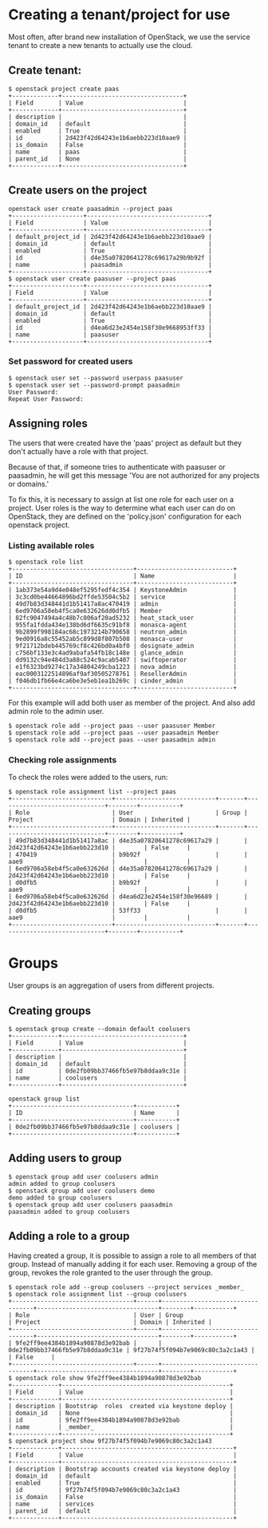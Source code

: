 # Creating a tenant/project for use

Most often, after brand new installation of OpenStack, we use the service tenant to create a new tenants to actually use the cloud.

## Create tenant:

~~~
$ openstack project create paas
+-------------+----------------------------------+
| Field       | Value                            |
+-------------+----------------------------------+
| description |                                  |
| domain_id   | default                          |
| enabled     | True                             |
| id          | 2d423f42d64243e1b6aebb223d10aae9 |
| is_domain   | False                            |
| name        | paas                             |
| parent_id   | None                             |
+-------------+----------------------------------+
~~~

## Create users on the project

~~~
openstack user create paasadmin --project paas
+--------------------+----------------------------------+
| Field              | Value                            |
+--------------------+----------------------------------+
| default_project_id | 2d423f42d64243e1b6aebb223d10aae9 |
| domain_id          | default                          |
| enabled            | True                             |
| id                 | d4e35a07820641278c69617a29b9b92f |
| name               | paasadmin                        |
+--------------------+----------------------------------+
$ openstack user create paasuser --project paas
+--------------------+----------------------------------+
| Field              | Value                            |
+--------------------+----------------------------------+
| default_project_id | 2d423f42d64243e1b6aebb223d10aae9 |
| domain_id          | default                          |
| enabled            | True                             |
| id                 | d4ea6d23e2454e158f30e9668953ff33 |
| name               | paasuser                         |
+--------------------+----------------------------------+
~~~

### Set password for created users

~~~
$ openstack user set --password userpass paasuser
$ openstack user set --password-prompt paasadmin
User Password:
Repeat User Password:
~~~

## Assigning roles

The users that were created have the 'paas' project as default but they don't actually have a role with that project.

Because of that, if someone tries to authenticate with paasuser or paasadmin, he will get this message 'You are not authorized for any projects or domains.'

To fix this, it is necessary to assign at list one role for each user on a project. User roles is the way to determine what each user can do on OpenStack, they are defined on the 'policy.json' configuration for each openstack project.


### Listing available roles

~~~
$ openstack role list
+----------------------------------+---------------------------+
| ID                               | Name                      |
+----------------------------------+---------------------------+
| 1ab373e54a9d4e048ef5295fedf4c354 | KeystoneAdmin             |
| 3c3cd0be44664896bd2ffde53504c5b2 | service                   |
| 49d7b83d348441d1b51417a8ac470419 | admin                     |
| 6ed9706a58eb4f5ca0e632626dd0dfb5 | Member                    |
| 82fc9047494a4c48b7c806af20ad5232 | heat_stack_user           |
| 955fa1fdda434e138bd6df6635c91bf8 | monasca-agent             |
| 9b2899f998184ac68c1973214b790658 | neutron_admin             |
| 9ed0916a8c55452ab5c899d8f807b508 | monasca-user              |
| 9f21712bdeb445769cf8c426bd0a4bf0 | designate_admin           |
| c756bf133e3c4ad9abafa54fb18c148e | glance_admin              |
| dd9132c94e484d3a88c524c9acab5407 | swiftoperator             |
| e1f6323bd9274c17a34804249cba1223 | nova_admin                |
| eac0003122514896af9af30505278761 | ResellerAdmin             |
| f046db1fb66e4ca6be3e5eb1ea1b269c | cinder_admin              |
+----------------------------------+---------------------------+
~~~

For this example will add both user as member of the project. And also add admin role to the admin user.

~~~
$ openstack role add --project paas --user paasuser Member
$ openstack role add --project paas --user paasadmin Member
$ openstack role add --project paas --user paasadmin admin
~~~

### Checking role assignments

To check the roles were added to the users, run:

~~~
$ openstack role assignment list --project paas
+----------------------------+----------------------------+-------+------------------------------+--------+-----------+
| Role                       | User                       | Group | Project                      | Domain | Inherited |
+----------------------------+----------------------------+-------+------------------------------+--------+-----------+
| 49d7b83d348441d1b51417a8ac | d4e35a07820641278c69617a29 |       | 2d423f42d64243e1b6aebb223d10 |        | False     |
| 470419                     | b9b92f                     |       | aae9                         |        |           |
| 6ed9706a58eb4f5ca0e632626d | d4e35a07820641278c69617a29 |       | 2d423f42d64243e1b6aebb223d10 |        | False     |
| d0dfb5                     | b9b92f                     |       | aae9                         |        |           |
| 6ed9706a58eb4f5ca0e632626d | d4ea6d23e2454e158f30e96689 |       | 2d423f42d64243e1b6aebb223d10 |        | False     |
| d0dfb5                     | 53ff33                     |       | aae9                         |        |           |
+----------------------------+----------------------------+-------+------------------------------+--------+-----------+
~~~

# Groups

User groups is an aggregation of users from different projects.

## Creating groups
~~~
$ openstack group create --domain default coolusers
+-------------+----------------------------------+
| Field       | Value                            |
+-------------+----------------------------------+
| description |                                  |
| domain_id   | default                          |
| id          | 0de2fb09bb37466fb5e97b8ddaa9c31e |
| name        | coolusers                        |
+-------------+----------------------------------+
~~~
~~~
openstack group list
+----------------------------------+-----------+
| ID                               | Name      |
+----------------------------------+-----------+
| 0de2fb09bb37466fb5e97b8ddaa9c31e | coolusers |
+----------------------------------+-----------+
~~~

## Adding users to group
~~~
$ openstack group add user coolusers admin
admin added to group coolusers
$ openstack group add user coolusers demo 
demo added to group coolusers
$ openstack group add user coolusers paasadmin
paasadmin added to group coolusers
~~~


## Adding a role to a group
Having created a group, it is possible to assign a role to all members of that group. Instead of manually adding it for each user. Removing a group of the group, revokes the role granted to the user through the group.
~~~
$ openstack role add --group coolusers --project services _member_
$ openstack role assignment list --group coolusers
+----------------------------------+------+----------------------------------+----------------------------------+--------+-----------+
| Role                             | User | Group                            | Project                          | Domain | Inherited |
+----------------------------------+------+----------------------------------+----------------------------------+--------+-----------+
| 9fe2ff9ee4384b1894a90878d3e92bab |      | 0de2fb09bb37466fb5e97b8ddaa9c31e | 9f27b74f5f094b7e9069c80c3a2c1a43 |        | False     |
+----------------------------------+------+----------------------------------+----------------------------------+--------+-----------+
$ openstack role show 9fe2ff9ee4384b1894a90878d3e92bab
+-------------+-----------------------------------------------+
| Field       | Value                                         |
+-------------+-----------------------------------------------+
| description | Bootstrap  roles  created via keystone deploy |
| domain_id   | None                                          |
| id          | 9fe2ff9ee4384b1894a90878d3e92bab              |
| name        | _member_                                      |
+-------------+-----------------------------------------------+
$ openstack project show 9f27b74f5f094b7e9069c80c3a2c1a43
+-------------+------------------------------------------------+
| Field       | Value                                          |
+-------------+------------------------------------------------+
| description | Bootstrap accounts created via keystone deploy |
| domain_id   | default                                        |
| enabled     | True                                           |
| id          | 9f27b74f5f094b7e9069c80c3a2c1a43               |
| is_domain   | False                                          |
| name        | services                                       |
| parent_id   | default                                        |
+-------------+------------------------------------------------+
~~~
